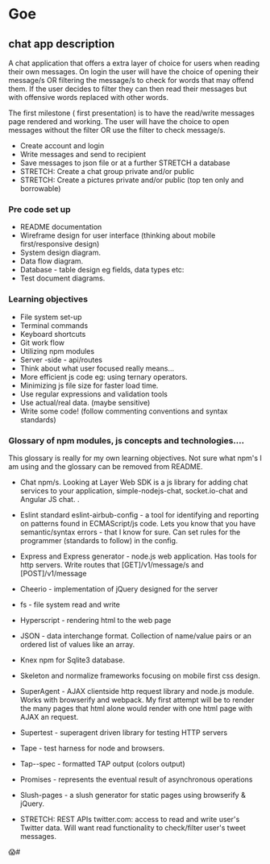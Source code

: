 # Goe

## chat app description

A chat application that offers a extra layer of choice for users when reading their own messages. On login the user will have the choice of opening their message/s OR filtering the message/s to check for words that may offend them. If the user decides to filter they can then read their messages but with offensive words replaced with other words.

The first milestone ( first presentation) is to have the read/write messages page rendered and working. The user will have the choice to open messages without the filter OR use the filter to check message/s.

* Create account and login
* Write messages and send to recipient
* Save messages to json file or at a further STRETCH a database
* STRETCH: Create a chat group private and/or public
* STRETCH: Create a pictures private and/or public (top ten only and borrowable)

### Pre code set up

* README documentation
* Wireframe design for user interface (thinking about mobile first/responsive design)
* System design diagram.
* Data flow diagram.
* Database - table design eg fields, data types etc:
* Test document diagrams.

### Learning objectives

* File system set-up
* Terminal commands
* Keyboard shortcuts
* Git work flow
* Utilizing npm modules
* Server -side - api/routes
* Think about what user focused really means...
* More efficient js code eg: using ternary operators.
* Minimizing js file size for faster load time.
* Use regular expressions and validation tools
* Use actual/real data. (maybe sensitive)
* Write some code! (follow commenting conventions and syntax standards)

### Glossary of npm modules, js concepts and technologies....

This glossary is really for my own learning objectives. Not sure what npm's I am using and the glossary can be removed from README.

* Chat npm/s. Looking at Layer Web SDK is a js library for adding chat services to your application, simple-nodejs-chat, socket.io-chat and Angular JS chat.
.
* Eslint standard eslint-airbub-config - a tool for identifying and reporting on patterns found in
ECMAScript/js code. Lets you know that you have semantic/syntax errors - that I know for sure. Can set rules for the programmer (standards to follow) in the config.
* Express and Express generator - node.js web application. Has tools for http servers. Write routes that [GET]/v1/message/s and [POST]/v1/message

* Cheerio - implementation of jQuery designed for the server
* fs - file system read and write
* Hyperscript - rendering html to the web page
* JSON - data interchange format. Collection of name/value pairs or an ordered list of values like an array.
* Knex npm for Sqlite3 database.
* Skeleton and normalize frameworks focusing on mobile first css design.
* SuperAgent - AJAX clientside http request library and node.js module. Works with browserify and webpack. My first attempt will be to render the many pages that html alone would render with one html page with AJAX an request.
* Supertest - superagent driven library for testing HTTP servers
* Tape - test harness for node and browsers.
* Tap--spec - formatted TAP output (colors output)
* Promises - represents the eventual result of asynchronous operations
* Slush-pages - a slush generator for static pages using browserify & jQuery.
* STRETCH: REST APIs twitter.com: access to read and write user's Twitter data. Will want read functionality to check/filter user's tweet messages.

:scream:#
